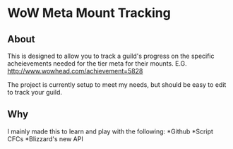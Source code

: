 WoW Meta Mount Tracking
=======================

About
-----
This is designed to allow you to track a guild's progress on the specific acheievements needed for the tier meta for their mounts. E.G. http://www.wowhead.com/achievement=5828

The project is currently setup to meet my needs, but should be easy to edit to track your guild.

Why
--
I mainly made this to learn and play with the following:
*Github
*Script CFCs
*Blizzard's new API
